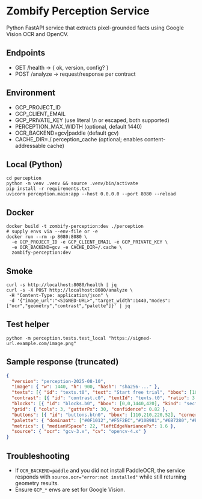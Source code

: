 # Zombify Perception Service

Python FastAPI service that extracts pixel-grounded facts using Google Vision OCR and OpenCV.

## Endpoints
- GET /health → { ok, version, config? }
- POST /analyze → request/response per contract

## Environment
- GCP_PROJECT_ID
- GCP_CLIENT_EMAIL
- GCP_PRIVATE_KEY (use literal \n or escaped, both supported)
- PERCEPTION_MAX_WIDTH (optional, default 1440)
- OCR_BACKEND=gcv|paddle (default gcv)
- CACHE_DIR=./.perception_cache (optional; enables content-addressable cache)

## Local (Python)
```
cd perception
python -m venv .venv && source .venv/bin/activate
pip install -r requirements.txt
uvicorn perception.main:app --host 0.0.0.0 --port 8080 --reload
```

## Docker
```
docker build -t zombify-perception:dev ./perception
# supply envs via --env-file or -e
docker run --rm -p 8080:8080 \
  -e GCP_PROJECT_ID -e GCP_CLIENT_EMAIL -e GCP_PRIVATE_KEY \
  -e OCR_BACKEND=gcv -e CACHE_DIR=/.cache \
  zombify-perception:dev
```

## Smoke
```
curl -s http://localhost:8080/health | jq
curl -s -X POST http://localhost:8080/analyze \
 -H "Content-Type: application/json" \
 -d '{"image_url":"<SIGNED-URL>","target_width":1440,"modes":["ocr","geometry","contrast","palette"]}' | jq
```

## Test helper
```
python -m perception.tests.test_local "https://signed-url.example.com/image.png"
```

## Sample response (truncated)
```json
{
  "version": "perception-2025-08-10",
  "image": { "w": 1440, "h": 900, "hash": "sha256-..." },
  "texts": [{ "id": "texts.t0", "text": "Start free trial", "bbox": [100,200,240,60], "conf": 0.98, "approxSizePx": 42 }],
  "contrast": [{ "id": "contrast.c0", "textId": "texts.t0", "ratio": 3.2, "wcag": "FAIL" }],
  "blocks": [{ "id": "blocks.b0", "bbox": [0,0,1440,420], "kind": "section" }],
  "grid": { "cols": 3, "gutterPx": 30, "confidence": 0.82 },
  "buttons": [{ "id": "buttons.btn0", "bbox": [110,210,220,52], "cornerRadius": 12, "hasCenterText": true, "textId": "texts.t0" }],
  "palette": { "dominant": ["#0F1012","#F5F2EC","#10B981","#6B7280","#EF4444"], "mode": "dark" },
  "metrics": { "medianVSpace": 22, "leftEdgeVariancePx": 1.6 },
  "source": { "ocr": "gcv-3.x", "cv": "opencv-4.x" }
}
```

## Troubleshooting
- If `OCR_BACKEND=paddle` and you did not install PaddleOCR, the service responds with `source.ocr="error:not installed"` while still returning geometry results.
- Ensure `GCP_*` envs are set for Google Vision.
